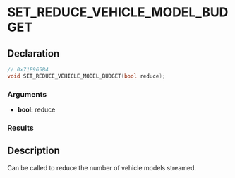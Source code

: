 # SET_REDUCE_VEHICLE_MODEL_BUDGET

## Declaration
```cpp
// 0x71F965B4
void SET_REDUCE_VEHICLE_MODEL_BUDGET(bool reduce);
```

### Arguments
- **bool:** reduce

### Results

## Description
Can be called to reduce the number of vehicle models streamed.